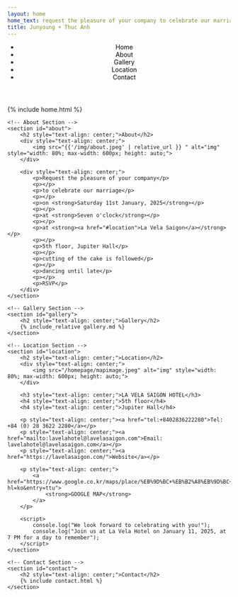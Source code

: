 ```yaml
---
layout: home
home_text: request the pleasure of your company to celebrate our marriage
title: Junyoung + Thuc Anh
---
```


<!-- Sticky Header with Navigation Links -->
<header class="sticky-header">
    <nav>
        <ul>
            <li><a href="#home">Home</a></li>
            <li><a href="#about">About</a></li>
            <li><a href="#gallery">Gallery</a></li>
            <li><a href="#location">Location</a></li>
            <li><a href="#contact">Contact</a></li>
        </ul>
    </nav>
</header>

<div class="container">
    <!-- Home Section -->
    <section id="home">
        {% include home.html %}
    </section>

    <!-- About Section -->
    <section id="about">
        <h2 style="text-align: center;">About</h2>
        <div style="text-align: center;">
            <img src="{{'/img/about.jpeg' | relative_url }} " alt="img" style="width: 80%; max-width: 600px; height: auto;">
        </div>

        <div style="text-align: center;">
            <p>Request the pleasure of your company</p>
            <p></p>
            <p>to celebrate our marriage</p>
            <p></p>
            <p>on <strong>Saturday 11st January, 2025</strong></p>
            <p></p>
            <p>at <strong>Seven o'clock</strong></p>
            <p></p>
            <p>at <strong><a href="#location">La Vela Saigon</a></strong></p>
            <p></p>
            <p>5th floor, Jupiter Hall</p>
            <p></p>
            <p>cutting of the cake is followed</p>
            <p></p>
            <p>dancing until late</p>
            <p></p>
            <p>RSVP</p>
        </div>
    </section>

    <!-- Gallery Section -->
    <section id="gallery">
        <h2 style="text-align: center;">Gallery</h2>
        {% include_relative gallery.md %}
    </section>

    <!-- Location Section -->
    <section id="location">
        <h2 style="text-align: center;">Location</h2>
        <div style="text-align: center;">
            <img src="/homepage/mapimage.jpeg" alt="img" style="width: 80%; max-width: 600px; height: auto;">
        </div>

        <h3 style="text-align: center;">LA VELA SAIGON HOTEL</h3>
        <h4 style="text-align: center;">5th floor</h4>
        <h4 style="text-align: center;">Jupiter Hall</h4>

        <p style="text-align: center;"><a href="tel:+8402836222280">Tel: +84 (0) 28 3622 2280</a></p>
        <p style="text-align: center;"><a href="mailto:lavelahotel@lavelasaigon.com">Email: lavelahotel@lavelasaigon.com</a></p>
        <p style="text-align: center;"><a href="https://lavelasaigon.com/">Website</a></p>

        <p style="text-align: center;">
            <a href="https://www.google.co.kr/maps/place/%EB%9D%BC+%EB%B2%A8%EB%9D%BC+%EC%82%AC%EC%9D%B4%EA%B3%B5+%ED%98%B8%ED%85%94/@10.7886761,106.6828959,17z/data=!3m1!4b1!4m9!3m8!1s0x31752f2d1f5cd9e7:0xd2284b6940329fcf!5m2!4m1!1i2!8m2!3d10.7886708!4d106.6854708!16s%2Fg%2F11h9kpyf0z?hl=ko&entry=ttu">
                <strong>GOOGLE MAP</strong>
            </a>
        </p>

        <script>
            console.log("We look forward to celebrating with you!");
            console.log("Join us at La Vela Hotel on January 11, 2025, at 7 PM for a day to remember");
        </script>
    </section>

    <!-- Contact Section -->
    <section id="contact">
        <h2 style="text-align: center;">Contact</h2>
        {% include contact.html %}   
    </section>
</div>

<!-- Additional Styling -->
<style>
    /* Center-align section titles */
    section h2 {
        text-align: center;
    }

    /* Change hyperlink color to black */
    a {
        color: black;
        text-decoration: none; /* Optional: Remove underline */
    }

    a:hover {
        text-decoration: underline; /* Optional: Add underline on hover */
    }
</style>
